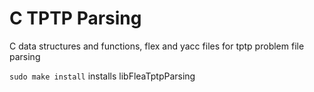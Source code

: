 # C TPTP Parsing
C data structures and functions, flex and yacc files for tptp problem file parsing

`sudo make install` installs libFleaTptpParsing
